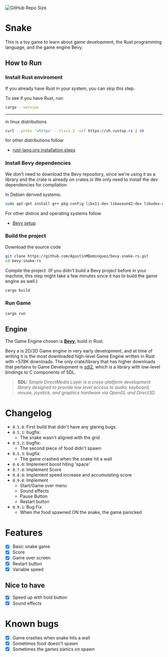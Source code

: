 ![GitHub Repo Size](https://img.shields.io/github/repo-size/AgustinMDominguez/bevy-snake-rs)

# Snake


This is a toy game to learn about game development, the Rust programming language, and the game engine Bevy.

## How to Run

### Install Rust enviroment

If you already have Rust in your system, you can skip this step.

To see if you have Rust, run:

```bash
cargo --version
```

---

in linux distributions

```bash
curl --proto '=https' --tlsv1.2 -sSf https://sh.rustup.rs | sh
```

for other distributions follow

- [rust-lang.org installation steps](https://www.rust-lang.org/learn/get-started)

### Install Bevy dependencies

We don't need to download the Bevy repository, since we're using it as a library and the crate is already on crates.io
We only need to install the dev dependencies for compilation

In Debian derived systems:

```bash
sudo apt-get install g++ pkg-config libx11-dev libasound2-dev libudev-dev
```

For other distros and operating systems follow

- [Bevy setup](https://bevyengine.org/learn/book/getting-started/setup/)

### Build the project

Download the source code

```bash
git clone https://github.com/AgustinMDominguez/bevy-snake-rs.git
cd bevy-snake-rs
```

Compile the project. (If you didn't build a Bevy project before in your machine, this step might take a few minutes since it has to build the game engine as well.)

```bash
cargo build
```

### Run Game

```bash
cargo run
```

## Engine

The Game Engine chosen is [**Bevy**](https://bevyengine.org/), build in Rust.

Bevy a is 2D/3D Game engine in very early development, and at time of writing it is the most downloaded high-level Game Engine written in Rust with ~578K downloads. The only crate/library that has higher downloads that pertains to Game Development is [sdl2](https://crates.io/crates/sdl2), which is a library with low-level bindings to C components of SDL.

> **SDL:**
> *Simple DirectMedia Layer is a cross-platform development library designed to provide low level access to audio, keyboard, mouse, joystick, and graphics hardware via OpenGL and Direct3D.*

# Changelog

- `0.5.0`: First build that didn't have any glaring bugs.
- `0.5.1`: bugfix:
  - The snake wasn't aligned with the grid
- `0.5.2`: bugfix:
  - The second piece of food didn't spawn
- `0.5.3`: bugfix:
  - The game crashed when the snake hit a wall
- `0.6.0`: Implement boost hiting 'space'
- `0.7.0`: Implement Score
- `0.8.0`: Implement speed increase and accumulating score
- `0.9.0`: Implement
  - Start/Game over menu
  - Sound effects
  - Pause Button
  - Restart button
- `0.9.1`: Bug Fix
  - When the food spawned ON the snake, the game panicked

# Features

- [X] Basic snake game
- [X] Score
- [X] Game over screen
- [X] Restart button
- [X] Variable speed

## Nice to have

- [X] Speed up with hold button
- [X] Sound effects

# Known bugs

- [X] Game crashes when snake hits a wall
- [X] Sometimes food doesn't spawn
- [X] Sometimes the games panics on spawn
